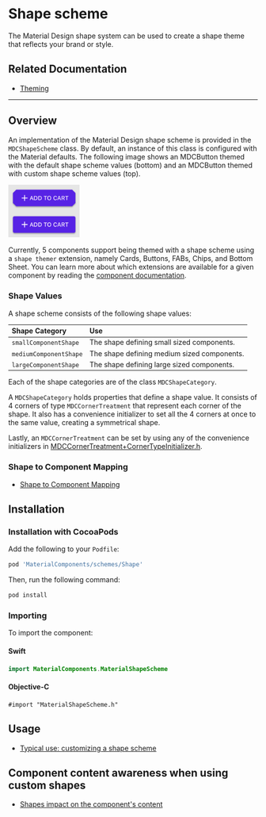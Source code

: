 # Shape scheme

The Material Design shape system can be used to create a shape theme that reflects your brand or
style.

## Related Documentation

* [Theming](../../)

<!-- toc -->

- - -

## Overview

An implementation of the Material Design shape scheme is provided in the `MDCShapeScheme`
class. By default, an instance of this class is configured with the Material defaults. 
The following image shows an MDCButton themed with the default
shape scheme values (bottom) and an MDCButton themed with custom shape scheme values (top).

<img src="assets/shapethemedbuttons.png" width="144" alt="An MDCButton themed with the default shape scheme and a custom one.">

Currently, 5 components support being themed with a shape scheme using a `shape themer` extension, namely Cards, Buttons, FABs, Chips,
and Bottom Sheet. You can learn more about which extensions are available for a given component by reading the
[component documentation](../../../).

### Shape Values

A shape scheme consists of the following shape values:

| Shape Category         | Use        |
|:---------------------  |:---------- |
| `smallComponentShape`  | The shape defining small sized components.  |
| `mediumComponentShape` | The shape defining medium sized components. |
| `largeComponentShape`  | The shape defining large sized components.  |

Each of the shape categories are of the class `MDCShapeCategory`. 

A `MDCShapeCategory` holds properties that define a shape value. It consists of 4 corners of type `MDCCornerTreatment` that represent each corner of the shape. It also has a convenience initializer to set all the 4 corners at once to the same value, creating a symmetrical shape.

Lastly, an `MDCCornerTreatment` can be set by using any of the convenience initializers in [MDCCornerTreatment+CornerTypeInitializer.h](https://github.com/material-components/material-components-ios/blob/develop/components/private/ShapeLibrary/src/MDCCornerTreatment%2BCornerTypeInitalizer.h).

### Shape to Component Mapping

- [Shape to Component Mapping](shape-category-mapping.md)

## Installation

### Installation with CocoaPods

Add the following to your `Podfile`:

```bash
pod 'MaterialComponents/schemes/Shape'
```
<!--{: .code-renderer.code-renderer--install }-->

Then, run the following command:

```bash
pod install
```

### Importing

To import the component:

<!--<div class="material-code-render" markdown="1">-->
#### Swift
```swift
import MaterialComponents.MaterialShapeScheme
```

#### Objective-C

```objc
#import "MaterialShapeScheme.h"
```
<!--</div>-->

## Usage

- [Typical use: customizing a shape scheme](typical-use-customizing-a-scheme.md)

## Component content awareness when using custom shapes

- [Shapes impact on the component's content](shape-content-margins.md)
